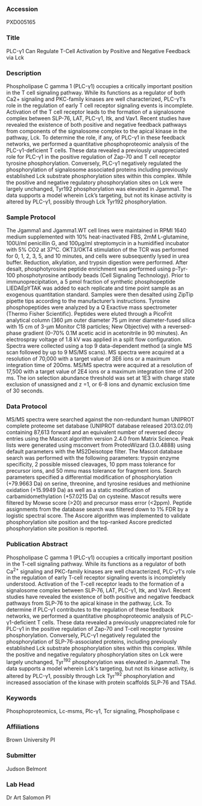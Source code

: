 ### Accession
PXD005165

### Title
PLC-γ1 Can Regulate T-Cell Activation by Positive and Negative Feedback via Lck

### Description
Phospholipase C gamma 1 (PLC-γ1) occupies a critically important position in the T cell signaling pathway. While its functions as a regulator of both Ca2+ signaling and PKC-family kinases are well characterized, PLC-γ1’s role in the regulation of early T cell receptor signaling events is incomplete. Activation of the T cell receptor leads to the formation of a signalosome complex between SLP-76, LAT, PLC-γ1, Itk, and Vav1.  Recent studies have revealed the existence of both positive and negative feedback pathways from components of the signalosome complex to the apical kinase in the pathway, Lck.  To determine the role, if any, of PLC-γ1 in these feedback networks, we performed a quantitative phosphoproteomic analysis of the PLC-γ1-deficient T cells. These data revealed a previously unappreciated role for PLC-γ1 in the positive regulation of Zap-70 and T cell receptor tyrosine phosphorylation. Conversely, PLC-γ1 negatively regulated the phosphorylation of signalosome associated proteins including previously established Lck substrate phosphorylation sites within this complex. While the positive and negative regulatory phosphorylation sites on Lck were largely unchanged, Tyr192 phosphorylation was elevated in Jgamma1. The data supports a model wherein Lck’s targeting, but not its kinase activity is altered by PLC-γ1, possibly through Lck Tyr192 phosphorylation.

### Sample Protocol
The Jgamma1 and Jgamma1.WT cell lines were maintained in RPMI 1640 medium supplemented with 10% heat-inactivated FBS, 2mM L-glutamine, 100U/ml penicillin G, and 100μg/ml streptomycin in a humidified incubator with 5% CO2 at 37°C. OKT3/OKT4 stimulation of the TCR was performed for 0, 1, 2, 3, 5, and 10 minutes, and cells were subsequently lysed in urea buffer. Reduction, alkylation, and trypsin digestion were performed. After desalt, phosphotyrosine peptide enrichment was performed using p-Tyr-100 phosphotyrosine antibody beads (Cell Signaling Technology). Prior to immunoprecipitation, a 5 pmol fraction of synthetic phosphopeptide LIEDAEpYTAK was added to each replicate and time point sample as an exogenous quantitation standard. Samples were then desalted using ZipTip pipette tips according to the manufacturer’s instructions. Tyrosine phosphopeptides were analyzed by a Q Exactive mass spectrometer (Thermo Fisher Scientific). Peptides were eluted through a PicoFrit analytical column (360 μm outer diameter 75 μm inner diameter-fused silica with 15 cm of 3-μm Monitor C18 particles; New Objective) with a reversed-phase gradient (0–70% 0.1M acetic acid in acetonitrile in 90 minutes). An electrospray voltage of 1.8 kV was applied in a split flow configuration. Spectra were collected using a top 9 data-dependent method (a single MS scan followed by up to 9 MS/MS scans). MS spectra were acquired at a resolution of 70,000 with a target value of 3E6 ions or a maximum integration time of 200ms. MS/MS spectra were acquired at a resolution of 17,500 with a target value of 2E4 ions or a maximum integration time of 200 ms. The ion selection abundance threshold was set at 1E3 with charge state exclusion of unassigned and z =1, or 6-8 ions and dynamic exclusion time of 30 seconds.

### Data Protocol
MS/MS spectra were searched against the non-redundant human UNIPROT complete proteome set database (UNIPROT database released 2013.02.01) containing 87,613 forward and an equivalent number of reversed decoy entries using the Mascot algorithm version 2.4.0 from Matrix Science. Peak lists were generated using msconvert from ProteoWizard (3.0.4888) using default parameters with the MS2Deisotope filter. The Mascot database search was performed with the following parameters: trypsin enzyme specificity, 2 possible missed cleavages, 10 ppm mass tolerance for precursor ions, and 50 mmu mass tolerance for fragment ions. Search parameters specified a differential modification of phosphorylation (+79.9663 Da) on serine, threonine, and tyrosine residues and methionine oxidation (+15.9949 Da) as well as a static modification of carbamidomethylation (+57.0215 Da) on cysteine. Mascot results were filtered by Mowse score (>20) and precursor mass error (<2ppm). Peptide assignments from the database search was filtered down to 1% FDR by a logistic spectral score. The Ascore algorithm was implemented to validate phosphorylation site position and the top-ranked Ascore predicted phosphorylation site position is reported.

### Publication Abstract
Phospholipase C gamma 1 (PLC-&#x3b3;1) occupies a critically important position in the T-cell signaling pathway. While its functions as a regulator of both Ca<sup>2+</sup> signaling and PKC-family kinases are well characterized, PLC-&#x3b3;1's role in the regulation of early T-cell receptor signaling events is incompletely understood. Activation of the T-cell receptor leads to the formation of a signalosome complex between SLP-76, LAT, PLC-&#x3b3;1, Itk, and Vav1. Recent studies have revealed the existence of both positive and negative feedback pathways from SLP-76 to the apical kinase in the pathway, Lck. To determine if PLC-&#x3b3;1 contributes to the regulation of these feedback networks, we performed a quantitative phosphoproteomic analysis of PLC-&#x3b3;1-deficient T cells. These data revealed a previously unappreciated role for PLC-&#x3b3;1 in the positive regulation of Zap-70 and T-cell receptor tyrosine phosphorylation. Conversely, PLC-&#x3b3;1 negatively regulated the phosphorylation of SLP-76-associated proteins, including previously established Lck substrate phosphorylation sites within this complex. While the positive and negative regulatory phosphorylation sites on Lck were largely unchanged, Tyr<sup>192</sup> phosphorylation was elevated in Jgamma1. The data supports a model wherein Lck's targeting, but not its kinase activity, is altered by PLC-&#x3b3;1, possibly through Lck Tyr<sup>192</sup> phosphorylation and increased association of the kinase with protein scaffolds SLP-76 and TSAd.

### Keywords
Phosphoproteomics, Lc-msms, Plc-γ1, Tcr signaling, Phospholipase c

### Affiliations
Brown University
PI

### Submitter
Judson Belmont

### Lab Head
Dr Art Salomon
PI


